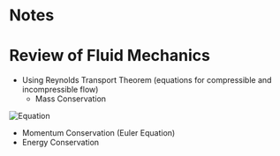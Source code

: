 # Notes

# Review of Fluid Mechanics

- Using Reynolds Transport Theorem (equations for compressible and incompressible flow)
  - Mass Conservation

![Equation](https://quicklatex.com/cache3/0e/ql_a662aea260a2a83407d104091e02210e_l3.png)
  - Momentum Conservation (Euler Equation)
  - Energy Conservation
